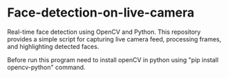 # Face-detection-on-live-camera
Real-time face detection using OpenCV and Python. This repository provides a simple script for capturing live camera feed, processing frames, and highlighting detected faces. 

Before run this program need to install openCV in python using "pip install opencv-python" command.

